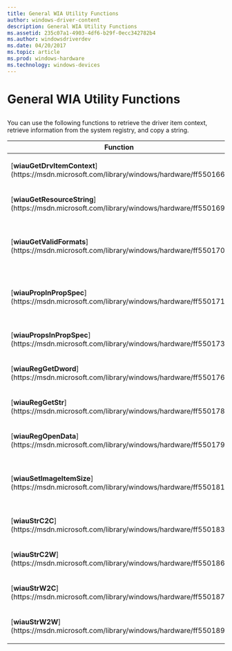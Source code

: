 ```yaml
---
title: General WIA Utility Functions
author: windows-driver-content
description: General WIA Utility Functions
ms.assetid: 235c07a1-4903-4df6-b29f-0ecc342782b4
ms.author: windowsdriverdev
ms.date: 04/20/2017
ms.topic: article
ms.prod: windows-hardware
ms.technology: windows-devices
---
```


# General WIA Utility Functions


## <a href="" id="ddk-general-wia-utility-functions-si"></a>


You can use the following functions to retrieve the driver item context, retrieve information from the system registry, and copy a string.

<table>
<colgroup>
<col width="50%" />
<col width="50%" />
</colgroup>
<thead>
<tr class="header">
<th>Function</th>
<th>Description</th>
</tr>
</thead>
<tbody>
<tr class="odd">
<td><p>[<strong>wiauGetDrvItemContext</strong>](https://msdn.microsoft.com/library/windows/hardware/ff550166)</p></td>
<td><p>Gets the driver item context and, optionally, the driver item.</p></td>
</tr>
<tr class="even">
<td><p>[<strong>wiauGetResourceString</strong>](https://msdn.microsoft.com/library/windows/hardware/ff550169)</p></td>
<td><p>Gets a resource string, storing it as a <strong>BSTR</strong>.</p></td>
</tr>
<tr class="odd">
<td><p>[<strong>wiauGetValidFormats</strong>](https://msdn.microsoft.com/library/windows/hardware/ff550170)</p></td>
<td><p>Calls the [<strong>IWiaMiniDrv::drvGetWiaFormatInfo</strong>](https://msdn.microsoft.com/library/windows/hardware/ff543986) method and makes a list of valid formats, using a specified TYMED value.</p></td>
</tr>
<tr class="even">
<td><p>[<strong>wiauPropInPropSpec</strong>](https://msdn.microsoft.com/library/windows/hardware/ff550171)</p></td>
<td><p>Determines whether a specified property specification identifier (ID) is contained in an array of such values. The function optionally gets the index where the property specification ID was found.</p></td>
</tr>
<tr class="odd">
<td><p>[<strong>wiauPropsInPropSpec</strong>](https://msdn.microsoft.com/library/windows/hardware/ff550173)</p></td>
<td><p>Determines whether any of a list of property specification IDs is contained within an array of such values.</p></td>
</tr>
<tr class="even">
<td><p>[<strong>wiauRegGetDword</strong>](https://msdn.microsoft.com/library/windows/hardware/ff550176)</p></td>
<td><p>Gets a <strong>DWORD</strong> value from the <strong>DeviceData</strong> section of the registry.</p></td>
</tr>
<tr class="odd">
<td><p>[<strong>wiauRegGetStr</strong>](https://msdn.microsoft.com/library/windows/hardware/ff550178)</p></td>
<td><p>Gets a string value from the <strong>DeviceData</strong> section of the registry.</p></td>
</tr>
<tr class="even">
<td><p>[<strong>wiauRegOpenData</strong>](https://msdn.microsoft.com/library/windows/hardware/ff550179)</p></td>
<td><p>Opens the <strong>DeviceData</strong> registry key.</p></td>
</tr>
<tr class="odd">
<td><p>[<strong>wiauSetImageItemSize</strong>](https://msdn.microsoft.com/library/windows/hardware/ff550181)</p></td>
<td><p>Calculates the size and width, in bytes, for an image, based on the current WIA_IPA_FORMAT setting (defined in the Microsoft Windows SDK documentation), and writes the new values to the appropriate properties.</p></td>
</tr>
<tr class="even">
<td><p>[<strong>wiauStrC2C</strong>](https://msdn.microsoft.com/library/windows/hardware/ff550183)</p></td>
<td><p>Copies an ANSI character string to another ANSI character string.</p></td>
</tr>
<tr class="odd">
<td><p>[<strong>wiauStrC2W</strong>](https://msdn.microsoft.com/library/windows/hardware/ff550186)</p></td>
<td><p>Converts an ANSI character string to a Unicode string.</p></td>
</tr>
<tr class="even">
<td><p>[<strong>wiauStrW2C</strong>](https://msdn.microsoft.com/library/windows/hardware/ff550187)</p></td>
<td><p>Converts a Unicode string to an ANSI character string.</p></td>
</tr>
<tr class="odd">
<td><p>[<strong>wiauStrW2W</strong>](https://msdn.microsoft.com/library/windows/hardware/ff550189)</p></td>
<td><p>Copies a Unicode string to another Unicode string.</p></td>
</tr>
</tbody>
</table>

 

 

 




